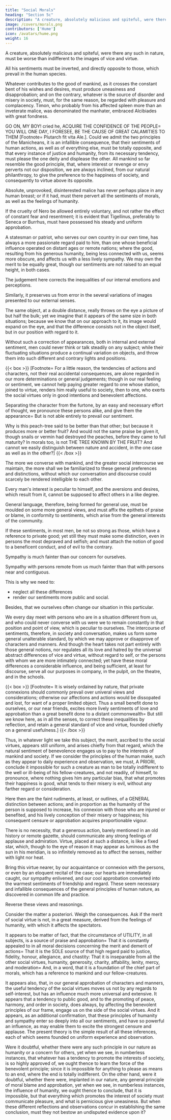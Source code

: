 ```yaml
---
title: "Social Morals"
heading: "Section 5c"
description: "A creature, absolutely malicious and spiteful, were there any such in nature, must be worse than indifferent to the images of vice and virtue"
image: /covers/morals.png
contributors: ['Hume']
icon: /avatars/hume.png
weight: 16
---
```



A creature, absolutely malicious and spiteful, were there any such in nature, must be worse than indifferent to the images of vice and virtue. 

All his sentiments must be inverted, and directly opposite to those, which prevail in the human species. 

Whatever contributes to the good of mankind, as it crosses the constant bent of his wishes and desires, must produce uneasiness and disapprobation; and on the contrary, whatever is the source of disorder and misery in society, must, for the same reason, be regarded with pleasure and complacency. Timon, who probably from his affected spleen more than an inveterate malice, was denominated the manhater, embraced Alcibiades with great fondness. 

GO ON, MY BOY! cried he, ACQUIRE THE CONFIDENCE OF THE PEOPLE= YOU WILL ONE DAY, I FORESEE, BE THE CAUSE OF GREAT CALAMITIES TO THEM [Footnote= Plutarch fit vita Ale.]. Could we admit the two principles of the Manicheans, it is an infallible consequence, that their sentiments of human actions, as well as of everything else, must be totally opposite, and that every instance of justice and humanity, from its necessary tendency, must please the one deity and displease the other. All mankind so far resemble the good principle, that, where interest or revenge or envy perverts not our disposition, we are always inclined, from our natural philanthropy, to give the preference to the happiness of society, and consequently to virtue above its opposite. 

Absolute, unprovoked, disinterested malice has never perhaps place in any human breast; or if it had, must there pervert all the sentiments of morals, as well as the feelings of humanity. 

If the cruelty of Nero be allowed entirely voluntary, and not rather the effect of constant fear and resentment; it is evident that Tigellinus, preferably to Seneca or Burrhus, must have possessed his steady and uniform approbation.

A statesman or patriot, who serves our own country in our own time, has always a more passionate regard paid to him, than one whose beneficial influence operated on distant ages or remote nations; where the good, resulting from his generous humanity, being less connected with us, seems more obscure, and affects us with a less lively sympathy. We may own the merit to be equally great, though our sentiments are not raised to an equal height, in both cases. 

The judgement here corrects the inequalities of our internal emotions and perceptions.

Similarly, it preserves us from error in the several variations of images presented to our external senses. 

The same object, at a double distance, really throws on the eye a picture of but half the bulk; yet we imagine that it appears of the same size in both situations; because we know that on our approach to it, its image would expand on the eye, and that the difference consists not in the object itself, but in our position with regard to it. 

Without such a correction of appearances, both in internal and external sentiment, men could never think or talk steadily on any subject; while their fluctuating situations produce a continual variation on objects, and throw them into such different and contrary lights and positions.



{{< box >}}
 [Footnote= For a little reason, the tendencies of actions and characters, not their real accidental consequences, are alone regarded in our more determinations or general judgements; though in our real feeling or sentiment, we cannot help paying greater regard to one whose station, joined to virtue, renders him really useful to society, then to one, who exerts the social virtues only in good intentions and benevolent affections. 

Separating the character from the furtone, by an easy and necessary effort of thought, we pronounce these persons alike, and give them the appearance= But is not able entirely to prevail our sentiment.

Why is this peach-tree said to be better than that other; but because it produces more or better fruit? And would not the same praise be given it, though snails or vermin had destroyed the peaches, before they came to full maturity? In morals too, is not THE TREE KNOWN BY THE FRUIT? And cannot we easily distinguish between nature and accident, in the one case as well as in the other?]
{{< /box >}}


The more we converse with mankind, and the greater social intercourse we maintain, the more shall we be familiarized to these general preferences and distinctions, without which our conversation and discourse could scarcely be rendered intelligible to each other. 

Every man's interest is peculiar to himself, and the aversions and desires, which result from it, cannot be supposed to affect others in a like degree. 

General language, therefore, being formed for general use, must be moulded on some more general views, and must affix the epithets of praise or blame, in conformity to sentiments, which arise from the general interests of the community. 

If these sentiments, in most men, be not so strong as those, which have a reference to private good; yet still they must make some distinction, even in persons the most depraved and selfish; and must attach the notion of good to a beneficent conduct, and of evil to the contrary. 

Sympathy is much fainter than our concern for ourselves. 

Sympathy with persons remote from us much fainter than that with persons near and contiguous.

This is why we need to:
- neglect all these differences
- render our sentiments more public and social. 

<!-- but for this very reason it is necessary for us, in our calm judgements and discourse concerning the characters of men,  -->

Besides, that we ourselves often change our situation in this particular. 

We every day meet with persons who are in a situation different from us, and who could never converse with us were we to remain constantly in that position and point of view, which is peculiar to ourselves. The intercourse of sentiments, therefore, in society and conversation, makes us form some general unalterable standard, by which we may approve or disapprove of characters and manners. And though the heart takes not part entirely with those general notions, nor regulates all its love and hatred by the universal abstract differences of vice and virtue, without regard to self, or the persons with whom we are more intimately connected; yet have these moral differences a considerable influence, and being sufficient, at least for discourse, serve all our purposes in company, in the pulpit, on the theatre, and in the schools.


{{< box >}}
 [Footnote= It is wisely ordained by nature, that private connexions should commonly prevail over univeral views and considerations; otherwise our affections and actions would be dissopated and lost, for want of a proper limited object. Thus a small benefit done to ourselves, or our near friends, excites more lively sentiments of love and approbation than a great benefit done to a distant commonwealth= But still we know here, as in all the senses, to correct these inequalities by reflection, and retain a general standard of vice and virtue, founded chiefly on a general usefulness.]
{{< /box >}}


Thus, in whatever light we take this subject, the merit, ascribed to the social virtues, appears still uniform, and arises chiefly from that regard, which the natural sentiment of benevolence engages us to pay to the interests of mankind and society. If we consider the principles of the human make, such as they appear to daily experience and observation, we must, A PRIORI, conclude it impossible for such a creature as man to be totally indifferent to the well or ill-being of his fellow-creatures, and not readily, of himself, to pronounce, where nothing gives him any particular bias, that what promotes their happiness is good, what tends to their misery is evil, without any farther regard or consideration. 

Here then are the faint rudiments, at least, or outlines, of a GENERAL distinction between actions; and in proportion as the humanity of the person is supposed to increase, his connexion with those who are injured or benefited, and his lively conception of their misery or happiness; his consequent censure or approbation acquires proportionable vigour. 

There is no necessity, that a generous action, barely mentioned in an old history or remote gazette, should communicate any strong feelings of applause and admiration. Virtue, placed at such a distance, is like a fixed star, which, though to the eye of reason it may appear as luminous as the sun in his meridian, is so infinitely removed as to affect the senses, neither with light nor heat. 

Bring this virtue nearer, by our acquaintance or connexion with the persons, or even by an eloquent recital of the case; our hearts are immediately caught, our sympathy enlivened, and our cool approbation converted into the warmest sentiments of friendship and regard. These seem necessary and infallible consequences of the general principles of human nature, as discovered in common life and practice.

Reverse these views and reasonings.

Consider the matter a posteriori. Weigh the consequences. Ask if the merit of social virtue is not, in a great measure, derived from the feelings of humanity, with which it affects the spectators. 

It appears to be matter of fact, that the circumstance of UTILITY, in all subjects, is a source of praise and approbation= That it is constantly appealed to in all moral decisions concerning the merit and demerit of actions= That it is the SOLE source of that high regard paid to justice, fidelity, honour, allegiance, and chastity: That it is inseparable from all the other social virtues, humanity, generosity, charity, affability, lenity, mercy, and moderation= And, in a word, that it is a foundation of the chief part of morals, which has a reference to mankind and our fellow-creatures.

It appears also, that, in our general approbation of characters and manners, the useful tendency of the social virtues moves us not by any regards to self-interest, but has an influence much more universal and extensive. It appears that a tendency to public good, and to the promoting of peace, harmony, and order in society, does always, by affecting the benevolent principles of our frame, engage us on the side of the social virtues. And it appears, as an additional confirmation, that these principles of humanity and sympathy enter so deeply into all our sentiments, and have so powerful an influence, as may enable them to excite the strongest censure and applause. The present theory is the simple result of all these inferences, each of which seems founded on uniform experience and observation.

Were it doubtful, whether there were any such principle in our nature as humanity or a concern for others, yet when we see, in numberless instances, that whatever has a tendency to promote the interests of society, is so highly approved of, we ought thence to learn the force of the benevolent principle; since it is impossible for anything to please as means to an end, where the end is totally indifferent. On the other hand, were it doubtful, whether there were, implanted in our nature, any general principle of moral blame and approbation, yet when we see, in numberless instances, the influence of humanity, we ought thence to conclude, that it is impossible, but that everything which promotes the interest of society must communicate pleasure, and what is pernicious give uneasiness. But when these different reflections and observations concur in establishing the same conclusion, must they not bestow an undisputed evidence upon it?

<!-- It is however hoped, that the progress of this argument will bring a farther confirmation of the present theory, by showing the rise of other sentiments of esteem and regard from the same or like principles.

 -->